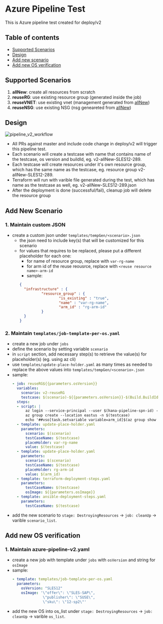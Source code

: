 


# Azure Pipeline Test
This is Azure pipeline test created for deploy/v2

## Table of contents
- [Supported Scenarios](#supported-scenarios)
- [Design](#design)
- [Add new scenario](#add-new-scenario)
- [Add new OS verification](#add-new-os)

## Supported Scenarios

1. **allNew**: create all resources from scratch
2. **reuseRG**: use existing resource group (generated inside the job)
3. **reuseVNET**: use existing vnet (management generated from [allNew](#allNew))
4. **reuseNSG**: use existing NSG (nsg geneareted from  [allNew](#allNew))

## Design

![pipeline_v2_workflow](https://user-images.githubusercontent.com/38501271/63207042-ac3e1580-c074-11e9-808b-f7bd037bc42b.jpg)

- All PRs against master and include code change in deploy/v2 will trigger this pipeline test.
- Each scenario will create a testcase with name that contains name of the testcase, os version and buildId, eg. v2-allNew-SLES12-289.
- Each testcase will create resources under it's own resource group, which has the same name as the testcase, eg. resource group v2-allNew-SLES12-289.
- Terraform will run with varible file generated during the test, which has name as the testcase as well, eg. v2-allNew-SLES12-289.json
- After the deployment is done (successful/fail), cleanup job will delete the resource group
## Add New Scenario
### 1. Maintain custom JSON

- create a custom json under `templates/tempGen/<scenario>.json`
  - the json need to include key(s) that will be customized for this scenario
  - for values that requires to be replaced, please put a different placeholder for each one:
    - for name of resource group, replace with `var-rg-name`
    - for arm id of the reuse reousrce, replace with `<reuse resource name>-arm-id`
    - sample:
    ```json
    {
      "infrastructure" : {
              "resource_group" : {
                      "is_existing" : "true",
                      "name" : "var-rg-name",
                      "arm_id" : "rg-arm-id"
              }
      }
    }
    ```
### 2. Maintain `templates/job-template-per-os.yaml`
  - create a new job under `jobs`
  - define the scenario by setting variable `scenario`
  - in `script` section, add necessary step(s) to retrieve the value(s) for placeholder(s) (eg. using az cli)
  - use `templates/update-place-holder.yaml` as many times as needed to replace the above values into `templates/tempGen/<scenario>.json`
  - sample:
    ```yaml
    - job: reuseRG${{parameters.osVersion}}
      variables:
        scenario: v2-reuseRG
        testcase: $(scenario)-${{parameters.osVersion}}-$(Build.BuildId)
      steps:
      - script: |
          az login --service-principal --user $(hana-pipeline-spn-id) --password  $(hana-pipeline-spn-pw) --tenant $(landscape-tenant) --output none
          az group create --location eastus -n $(testcase)
          echo '##vso[task.setvariable variable=arm_id]$(az group show --name $(testcase) --query id --output tsv)'
      - template: update-place-holder.yaml
        parameters:
          scenario: $(scenario)
          testCaseName: $(testcase)
          placeHolder: var-rg-name
          value: $(testcase)
      - template: update-place-holder.yaml
        parameters:
          scenario: $(scenario)
          testCaseName: $(testcase)
          placeHolder: rg-arm-id
          value: $(arm_id)
      - template: terraform-deployment-steps.yaml
        parameters:
          testCaseName: $(testcase)
          osImage: ${{parameters.osImage}}
      - template: ansible-deployment-steps.yaml
        parameters:
          testCaseName: $(testcase)
    ```
  - add the new scenario to `stage: DestroyingResources` -> `job: cleanUp` -> varible `scenario_list`.

## Add new OS verification
### 1. Maintain azure-pipeline-v2.yaml
  - create a new job with template under `jobs` with `osVersion` and string for `osImage`
  - sample:
    ```yaml
    - template: templates/job-template-per-os.yaml
      parameters:
        osVersion: "SLES12"
        osImage: '\"offer\": \"SLES-SAP\", 
                  \"publisher\": \"SUSE\", 
                  \"sku\": \"12-sp2\"'
    ```
  - add the new OS into os_list under `stage: DestroyingResources` -> `job: cleanUp` -> varible `os_list`.

